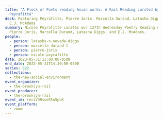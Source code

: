 ```yaml
---
title: "A Flock of Poets reading Avian works: A Rail Reading curated by Nicole
  Peyrafitte"
deck: Featuring Peyrafitte, Pierre Joris, Marcella Durand, Latasha Diggs, and
  E.J. McAdams
summary: Nicole Peyrafitte curates our 137th Wednesday Poetry Reading with
  Pierre Joris, Marcella Durand, Latasha Diggs, and E.J. McAdams.
people:
  - person: latasha-n-nevada-diggs
  - person: marcella-durand-1
  - person: pierre-joris
  - person: nicole-peyrafitte
date: 2023-05-31T13:00:00-0500
end_date: 2023-05-31T14:30:00-0500
series: 822
collections:
  - the-new-social-environment
event_organizer:
  - the-brooklyn-rail
event_producer:
  - the-brooklyn-rail
event_id: reciVDRswsR5n5pbK
event_platform:
  - zoom
---
```

